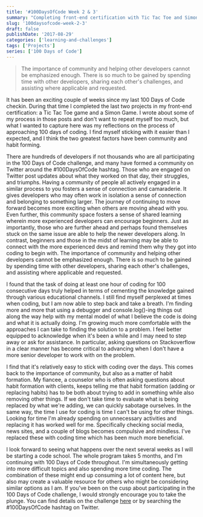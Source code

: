 ```yaml
---
title: '#100DaysOfCode Week 2 & 3'
summary: "Completing front-end certification with Tic Tac Toe and Simon games while discovering the power of developer community."
slug: '100daysofcode-week-2-3'
draft: false
publishDate: '2017-08-29'
categories: ['learning-and-challenges']
tags: ['Projects']
series: ['100 Days of Code']
---
```

> The importance of community and helping other developers cannot be emphasized enough. There is so much to be gained by spending time with other developers, sharing each other's challenges, and assisting where applicable and requested.

It has been an exciting couple of weeks since my last 100 Days of Code checkin. During that time I completed the last two projects in my front-end certification: a Tic Tac Toe game and a Simon Game. I wrote about some of my process in those posts and don't want to repeat myself too much, but what I wanted to capture here was my reflections on the process of approaching 100 days of coding. I find myself sticking with it easier than I expected, and I think the two greatest factors have been community and habit forming.

There are hundreds of developers if not thousands who are all participating in the 100 Days of Code challenge, and many have formed a community on Twitter around the #100DaysOfCode hashtag. Those who are engaged on Twitter post updates about what they worked on that day, their struggles, and triumphs. Having a community of people all actively engaged in a similar process to you fosters a sense of connection and camaraderie. It gives developers who may often work in isolation a sense of connection and belonging to something larger. The journey of continuing to move forward becomes more exciting when others are moving ahead with you. Even further, this community space fosters a sense of shared learning wherein more experienced developers can encourage beginners. Just as importantly, those who are further ahead and perhaps found themselves stuck on the same issue are able to help the newer developers along. In contrast, beginners and those in the midst of learning may be able to connect with the more experienced devs and remind them why they got into coding to begin with. The importance of community and helping other developers cannot be emphasized enough. There is so much to be gained by spending time with other developers, sharing each other's challenges, and assisting where applicable and requested.

I found that the task of doing at least one hour of coding for 100 consecutive days truly helped in terms of cementing the knowledge gained through various educational channels. I still find myself perplexed at times when coding, but I am now able to step back and take a breath. I'm finding more and more that using a debugger and console.log()-ing things out along the way help with my mental model of what I believe the code is doing and what it is actually doing. I'm growing much more comfortable with the approaches I can take to finding the solution to a problem. I feel better equipped to acknowledge when it's been a while and I may need to step away or ask for assistance. In particular, asking questions on Stackoverflow in a clear manner has become critical to advancing when I don't have a more senior developer to work with on the problem.

I find that it's relatively easy to stick with coding over the days. This comes back to the importance of community, but also as a matter of habit formation. My fiancee, a counselor who is often asking questions about habit formation with clients, keeps telling me that habit formation (adding or replacing habits) has to be both about trying to add in something while also removing other things. If we don't take time to evaluate what is being replaced by what we're adding, we can quickly sabotage ourselves. In the same way, the time I use for coding is time I can't be using for other things. Looking for time I'm already spending on unnecessary activities and replacing it has worked well for me. Specifically checking social media, news sites, and a couple of blogs becomes compulsive and mindless. I've replaced these with coding time which has been much more beneficial.

I look forward to seeing what happens over the next several weeks as I will be starting a code school. The whole program takes 5 months, and I'm continuing with 100 Days of Code throughout. I'm simultaneously getting into more difficult topics and also spending more time coding. The combination of these might end up consuming a lot of content here, but also may create a valuable resource for others who might be considering similar options as I am. If you've been on the cusp about participating in the 100 Days of Code challenge, I would strongly encourage you to take the plunge. You can find details on the challenge [here](http://100daysofcode.com/) or by searching the #100DaysOfCode hashtag on Twitter.
